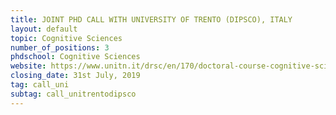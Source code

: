 ```yaml
---
title: JOINT PHD CALL WITH UNIVERSITY OF TRENTO (DIPSCO), ITALY
layout: default
topic: Cognitive Sciences
number_of_positions: 3
phdschool: Cognitive Sciences
website: https://www.unitn.it/drsc/en/170/doctoral-course-cognitive-science 
closing_date: 31st July, 2019
tag: call_uni
subtag: call_unitrentodipsco
---
```

